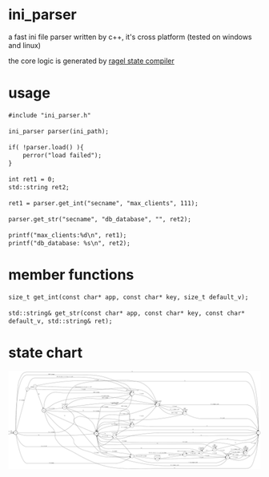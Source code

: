 # ini_parser #
a fast ini file parser written by c++, it's cross platform (tested on windows and linux)


the core logic is generated by [ragel state compiler](http://www.colm.net/open-source/ragel/ "ragel")

# usage #
    
    #include "ini_parser.h"
    
    ini_parser parser(ini_path);
    
    if( !parser.load() ){
    	perror("load failed");
    } 
    
    int ret1 = 0;
    std::string ret2;
    
    ret1 = parser.get_int("secname", "max_clients", 111);
    
    parser.get_str("secname", "db_database", "", ret2);
    
    printf("max_clients:%d\n", ret1);
    printf("db_database: %s\n", ret2);


# member functions #
    
    size_t get_int(const char* app, const char* key, size_t default_v);
    
    std::string& get_str(const char* app, const char* key, const char* default_v, std::string& ret);

# state chart #


![](ini_parser.svg)
